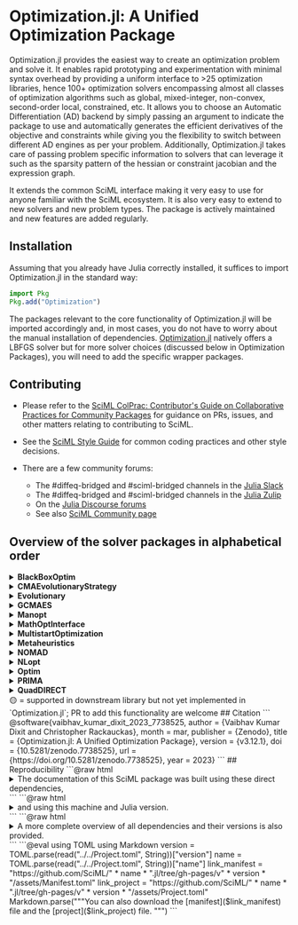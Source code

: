 # Optimization.jl: A Unified Optimization Package

Optimization.jl provides the easiest way to create an optimization problem and solve it.
It enables rapid prototyping and experimentation with minimal syntax overhead by providing
a uniform interface to >25 optimization libraries, hence 100+ optimization solvers
encompassing almost all classes of optimization algorithms such as global, mixed-integer,
non-convex, second-order local, constrained, etc. It allows you to choose an
Automatic Differentiation (AD) backend by simply passing an argument to indicate
the package to use and automatically generates the efficient derivatives of the
objective and constraints while giving you the flexibility to switch between
different AD engines as per your problem. Additionally, Optimization.jl takes
care of passing problem specific information to solvers that can leverage it
such as the sparsity pattern of the hessian or constraint jacobian and the expression graph.

It extends the common SciML interface making it very easy to use for anyone
familiar with the SciML ecosystem. It is also very easy to extend to new
solvers and new problem types. The package is actively maintained and new
features are added regularly.

## Installation

Assuming that you already have Julia correctly installed, it suffices to import
Optimization.jl in the standard way:

```julia
import Pkg
Pkg.add("Optimization")
```

The packages relevant to the core functionality of Optimization.jl will be imported
accordingly and, in most cases, you do not have to worry about the manual
installation of dependencies. [Optimization.jl](@ref) natively offers a LBFGS solver
but for more solver choices (discussed below in Optimization Packages), you will need
to add the specific wrapper packages.

## Contributing

  - Please refer to the
    [SciML ColPrac: Contributor's Guide on Collaborative Practices for Community Packages](https://github.com/SciML/ColPrac/blob/master/README.md)
    for guidance on PRs, issues, and other matters relating to contributing to SciML.

  - See the [SciML Style Guide](https://github.com/SciML/SciMLStyle) for common coding practices and other style decisions.
  - There are a few community forums:
    
      + The #diffeq-bridged and #sciml-bridged channels in the
        [Julia Slack](https://julialang.org/slack/)
      + The #diffeq-bridged and #sciml-bridged channels in the
        [Julia Zulip](https://julialang.zulipchat.com/#narrow/stream/279055-sciml-bridged)
      + On the [Julia Discourse forums](https://discourse.julialang.org)
      + See also [SciML Community page](https://sciml.ai/community/)

## Overview of the solver packages in alphabetical order

<details>
  <summary><strong>BlackBoxOptim</strong></summary>
  - **Global Methods**
    - Zeroth order
    - Unconstrained
    - Box Constraints
</details>
<details>
  <summary><strong>CMAEvolutionaryStrategy</strong></summary>
  - **Global Methods**
    - Zeroth order
    - Unconstrained
    - Box Constraints
</details>
<details>
  <summary><strong>Evolutionary</strong></summary>
  - **Global Methods**
    - Zeroth order
    - Unconstrained
    - Box Constraints
    - Non-linear Constraints
</details>
<details>
  <summary><strong>GCMAES</strong></summary>
  - **Global Methods**
    - First order
    - Box Constraints
    - Unconstrained
</details>
<details>
  <summary><strong>Manopt</strong></summary>
  - **Local Methods**
    - First order
    - Second order
    - Zeroth order
    - Box Constraints
    - Constrained 🟡
  - **Global Methods**
    - Zeroth order
    - Unconstrained
</details>
<details>
  <summary><strong>MathOptInterface</strong></summary>
  - **Local Methods**
    - First order
    - Second order
    - Box Constraints
    - Constrained
  - **Global Methods**
    - First order
    - Second order
    - Constrained
</details>
<details>
  <summary><strong>MultistartOptimization</strong></summary>
  - **Global Methods**
    - Zeroth order
    - First order
    - Second order
    - Box Constraints
</details>
<details>
  <summary><strong>Metaheuristics</strong></summary>
  - **Global Methods**
    - Zeroth order
    - Unconstrained
    - Box Constraints
</details>
<details>
  <summary><strong>NOMAD</strong></summary>
  - **Global Methods**
    - Zeroth order
    - Unconstrained
    - Box Constraints
    - Constrained 🟡
</details>
<details>
  <summary><strong>NLopt</strong></summary>
  - **Local Methods**
    - First order
    - Zeroth order
    - Second order 🟡
    - Box Constraints
    - Local Constrained 🟡
  - **Global Methods**
    - Zeroth order
    - First order
    - Unconstrained
    - Constrained 🟡
</details>
<details>
  <summary><strong>Optim</strong></summary>
  - **Local Methods**
    - Zeroth order
    - First order
    - Second order
    - Box Constraints
    - Constrained
  - **Global Methods**
    - Zeroth order
    - Unconstrained
    - Box Constraints
</details>
<details>
  <summary><strong>PRIMA</strong></summary>
  - **Local Methods**
    - Derivative-Free: ✅
  - **Constraints**
    - Box Constraints: ✅
    - Local Constrained: ✅
</details>
<details>
  <summary><strong>QuadDIRECT</strong></summary>
  - **Constraints**
    - Box Constraints: ✅
  - **Global Methods**
    - Unconstrained: ✅
</details>
🟡 = supported in downstream library but not yet implemented in `Optimization.jl`; PR to add this functionality are welcome
## Citation
```
@software{vaibhav_kumar_dixit_2023_7738525,
	author = {Vaibhav Kumar Dixit and Christopher Rackauckas},
	month = mar,
	publisher = {Zenodo},
	title = {Optimization.jl: A Unified Optimization Package},
	version = {v3.12.1},
	doi = {10.5281/zenodo.7738525},
  	url = {https://doi.org/10.5281/zenodo.7738525},
	year = 2023}
```
## Reproducibility
```@raw html
<details><summary>The documentation of this SciML package was built using these direct dependencies,</summary>
```
```@example
using Pkg # hide
Pkg.status() # hide
```
```@raw html
</details>
```
```@raw html
<details><summary>and using this machine and Julia version.</summary>
```
```@example
using InteractiveUtils # hide
versioninfo() # hide
```
```@raw html
</details>
```
```@raw html
<details><summary>A more complete overview of all dependencies and their versions is also provided.</summary>
```
```@example
using Pkg # hide
Pkg.status(; mode = PKGMODE_MANIFEST) # hide
```
```@raw html
</details>
```
```@eval
using TOML
using Markdown
version = TOML.parse(read("../../Project.toml", String))["version"]
name = TOML.parse(read("../../Project.toml", String))["name"]
link_manifest = "https://github.com/SciML/" * name * ".jl/tree/gh-pages/v" * version *
                "/assets/Manifest.toml"
link_project = "https://github.com/SciML/" * name * ".jl/tree/gh-pages/v" * version *
               "/assets/Project.toml"
Markdown.parse("""You can also download the
[manifest]($link_manifest)
file and the
[project]($link_project)
file.
""")
```

